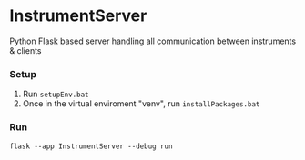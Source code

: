 # InstrumentServer
Python Flask based server handling all communication between instruments &amp; clients

### Setup
1. Run `setupEnv.bat`
2. Once in the virtual enviroment "venv", run `installPackages.bat`

### Run
`flask --app InstrumentServer --debug run`